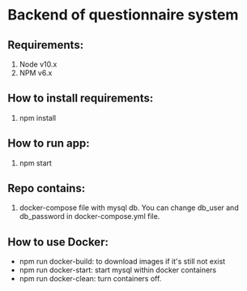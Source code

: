 # Backend of questionnaire system


## Requirements:
1. Node v10.x
2. NPM v6.x

## How to install requirements:
1. npm install


## How to run app:
1. npm start

## Repo contains:
1. docker-compose file with mysql db. You can change db_user and db_password in docker-compose.yml file.

## How to use Docker:
* npm run docker-build: to download images if it's still not exist
* npm run docker-start: start mysql within docker containers
* npm run docker-clean: turn containers off.

